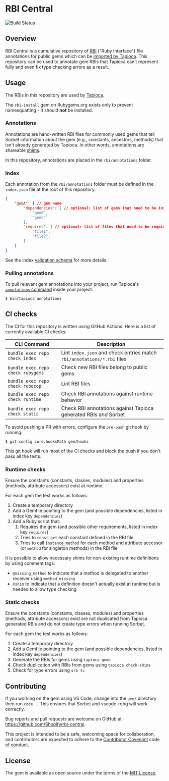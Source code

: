 # RBI Central

![Build Status](https://github.com/Shopify/rbi-central/workflows/CI/badge.svg)

## Overview

RBI Central is a cumulative repository of [RBI](https://sorbet.org/docs/rbi) ("Ruby Interface") file annotations for public gems which can be [imported by Tapioca](https://github.com/Shopify/tapioca#pulling-rbi-annotations-from-remote-sources). This repository can be used to annotate gem RBIs that Tapioca can’t represent fully and even fix type checking errors as a result.

## Usage

The RBIs in this repository are used by [Tapioca](ttps://github.com/Shopify/tapioca).

The `rbi-install` gem on Rubygems.org exists only to prevent namesquatting - it should **not** be installed.

### Annotations

Annotations are hand-written RBI files for commonly used gems that tell Sorbet information about the gem (e.g., constants, ancestors, methods) that isn't already generated by Tapioca. In other words, annotations are shareable [shims](https://github.com/Shopify/tapioca#manually-writing-rbi-definitions-shims).

In this repository, annotations are placed in the `rbi/annotations` folder.

### Index

Each annotation from the `rbi/annotations` folder must be defined in the `index.json` file at the root of this repository:

```json
{
    "gemA": { // gem name
        "dependencies": [ // optional: list of gems that need to be installed to test gemA RBI
            "gemB",
            "gemC"
        ],
        "requires": [ // optional: list of files that need to be required to test gemA RBI
            "file1",
            "file2",
        ]
    }
}
```

See the index [validation schema](schema.json) for more details.

### Pulling annotations

To pull relevant gem annotations into your project, run Tapioca's [`annotations` command](https://github.com/Shopify/tapioca#pulling-rbi-annotations-from-remote-sources) inside your project:
```
$ bin/tapioca annotations
```

## CI checks

The CI for this repository is written using GitHub Actions. Here is a list of currently available CI checks:

| CLI Command                       | Description                                                             |
| ----------------------------------| ----------------------------------------------------------------------- |
| `bundle exec repo check index`    | Lint `index.json` and check entries match `rbi/annotations/*.rbi` files |
| `bundle exec repo check rubygems` | Check new RBI files belong to public gems                               |
| `bundle exec repo check rubocop`  | Lint RBI files                                                          |
| `bundle exec repo check runtime`  | Check RBI annotations against runtime behavior                          |
| `bundle exec repo check static`   | Check RBI annotations against Tapioca generated RBIs and Sorbet         |

To avoid pushing a PR with errors, configure the `pre-push` git hook by running:

```shell
$ git config core.hooksPath gem/hooks
```

This git hook will run most of the CI checks and block the push if you don't pass all the tests.

### Runtime checks

Ensure the constants (constants, classes, modules) and properties (methods, attribute accessors) exist at runtime.

For each gem the test works as follows:

1. Create a temporary directory
2. Add a Gemfile pointing to the gem (and possible dependencies, listed in index key `dependencies`)
3. Add a Ruby script that:
   1. Requires the gem (and possible other requirements, listed in index key `requires`)
   2. Tries to `const_get` each constant defined in the RBI file
   3. Tries to call `instance_method` for each method and attribute accessor (or `method` for singleton methods) in the RBI file

It is possible to allow necessary shims for non-existing runtime definitions by using comment tags:

* `@missing_method` to indicate that a method is delegated to another receiver using `method_missing`
* `@shim` to indicate that a definition doesn't actually exist at runtime but is needed to allow type checking

### Static checks

Ensure the constants (constants, classes, modules) and properties (methods, attribute accessors) exist are not duplicated from Tapioca generated RBIs and do not create type errors when running Sorbet.

For each gem the test works as follows:

1. Create a temporary directory
2. Add a Gemfile pointing to the gem (and possible dependencies, listed in index key `dependencies`)
3. Generate the RBIs for gems using `tapioca gems`
4. Check duplication with RBIs from gems using `tapioca check-shims`
5. Check for type errors using `srb tc`

## Contributing

If you working on the gem using VS Code, change into the `gem/` directory then run `code .`.
This ensures that Sorbet and vscode-rdbg will work correctly.

Bug reports and pull requests are welcome on GitHub at https://github.com/Shopify/rbi-central.

This project is intended to be a safe, welcoming space for collaboration, and contributors are expected to adhere to the [Contributor Covenant](https://github.com/Shopify/rbi-central/blob/main/CODE_OF_CONDUCT.md) code of conduct.

## License

The gem is available as open source under the terms of the
[MIT License](https://github.com/Shopify/rbi-central/blob/main/LICENSE.txt).
